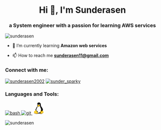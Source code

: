 <h1 align="center">Hi 👋, I'm Sunderasen</h1>
<h3 align="center">a System engineer with a passion for learning AWS services</h3>

<p align="left"> <img src="https://komarev.com/ghpvc/?username=sunderasen&label=Profile%20views&color=0e75b6&style=flat" alt="sunderasen" /> </p>

- 🌱 I’m currently learning **Amazon web services**

- 📫 How to reach me **sunderasen11@gmail.com**

<h3 align="left">Connect with me:</h3>
<p align="left">
<a href="https://linkedin.com/in/sunderasen2002" target="blank"><img align="center" src="https://raw.githubusercontent.com/rahuldkjain/github-profile-readme-generator/master/src/images/icons/Social/linked-in-alt.svg" alt="sunderasen2002" height="30" width="40" /></a>
<a href="https://instagram.com/sunder_sparky" target="blank"><img align="center" src="https://raw.githubusercontent.com/rahuldkjain/github-profile-readme-generator/master/src/images/icons/Social/instagram.svg" alt="sunder_sparky" height="30" width="40" /></a>
</p>

<h3 align="left">Languages and Tools:</h3>
<p align="left"> <a href="https://www.gnu.org/software/bash/" target="_blank" rel="noreferrer"> <img src="https://www.vectorlogo.zone/logos/gnu_bash/gnu_bash-icon.svg" alt="bash" width="40" height="40"/> </a> <a href="https://git-scm.com/" target="_blank" rel="noreferrer"> <img src="https://www.vectorlogo.zone/logos/git-scm/git-scm-icon.svg" alt="git" width="40" height="40"/> </a> <a href="https://www.linux.org/" target="_blank" rel="noreferrer"> <img src="https://raw.githubusercontent.com/devicons/devicon/master/icons/linux/linux-original.svg" alt="linux" width="40" height="40"/> </a> </p>

<p><img align="center" src="https://github-readme-stats.vercel.app/api/top-langs?username=sunderasen&show_icons=true&locale=en&layout=compact" alt="sunderasen" /></p>

